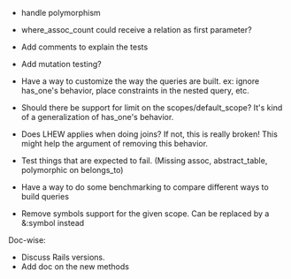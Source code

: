 * handle polymorphism
* where_assoc_count could receive a relation as first parameter?
* Add comments to explain the tests
* Add mutation testing?
* Have a way to customize the way the queries are built. ex: ignore has_one's behavior, place constraints in the nested query, etc.
* Should there be support for limit on the scopes/default_scope? It's kind of a generalization of has_one's behavior.
* Does LHEW applies when doing joins? If not, this is really broken! This might help the argument of removing this behavior.
* Test things that are expected to fail. (Missing assoc, abstract_table, polymorphic on belongs_to)
* Have a way to do some benchmarking to compare different ways to build queries

* Remove symbols support for the given scope. Can be replaced by a &:symbol instead

Doc-wise:
* Discuss Rails versions.
* Add doc on the new methods
